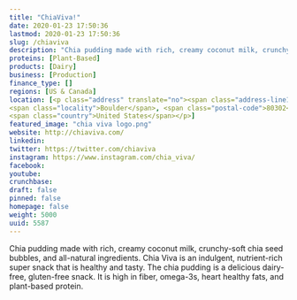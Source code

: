 ```yaml
---
title: "ChiaViva!"
date: 2020-01-23 17:50:36
lastmod: 2020-01-23 17:50:36
slug: /chiaviva
description: "Chia pudding made with rich, creamy coconut milk, crunchy-soft chia seed bubbles, and all-natural ingredients. Chia Viva is an indulgent, nutrient-rich super snack that is healthy and tasty. The chia pudding is a delicious dairy-free, gluten-free snack. It is high in fiber, omega-3s, heart healthy fats, and plant-based protein. "
proteins: [Plant-Based]
products: [Dairy]
business: [Production]
finance_type: []
regions: [US & Canada]
location: [<p class="address" translate="no"><span class="address-line1">19th Street</span><br>
<span class="locality">Boulder</span>, <span class="postal-code">80302</span><br>
<span class="country">United States</span></p>]
featured_image: "chia viva logo.png"
website: http://chiaviva.com/
linkedin: 
twitter: https://twitter.com/chiaviva
instagram: https://www.instagram.com/chia_viva/
facebook: 
youtube: 
crunchbase: 
draft: false
pinned: false
homepage: false
weight: 5000
uuid: 5587
---
```

Chia pudding made with rich, creamy coconut milk, crunchy-soft chia seed bubbles, and all-natural ingredients. Chia Viva is an indulgent, nutrient-rich super snack that is healthy and tasty. The chia pudding is a delicious dairy-free, gluten-free snack. It is high in fiber, omega-3s, heart healthy fats, and plant-based protein. 
